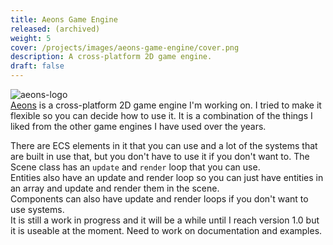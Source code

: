```yaml
---
title: Aeons Game Engine
released: (archived)
weight: 5
cover: /projects/images/aeons-game-engine/cover.png
description: A cross-platform 2D game engine.
draft: false
---
```


![aeons-logo](/projects/images/aeons-game-engine/logo.png)  
[Aeons](https://github.com/codescapade/aeons) is a cross-platform 2D game engine I'm working on. I tried to make it flexible so you can decide how to use it. It is a combination of the things I liked from the other game engines I have used over the years.  

There are ECS elements in it that you can use and a lot of the systems that are built in use that, but you don't have to use it if you don't want to. The Scene class has an `update` and `render` loop that you can use.  
Entities also have an update and render loop so you can just have entities in an array and update and render them in the scene.  
Components can also have update and render loops if you don't want to use systems.  
It is still a work in progress and it will be a while until I reach version 1.0 but it is useable at the moment. Need to work on documentation and examples.